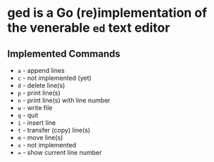 # ged is a Go (re)implementation of the venerable `ed` text editor


## Implemented Commands

 - `a` - append lines
 - `c` - not implemented (yet)
 - `d` - delete line(s)
 - `p` - print line(s)
 - `n` - print line(s) with line number
 - `w` - write file
 - `q` - quit
 - `i` - insert line
 - `t` - transfer (copy) line(s)
 - `m` - move line(s)
 - `x` - not implemented
 - `=` - show current line number
